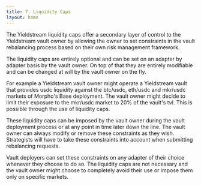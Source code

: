 ```yaml
---
title: 7. Liquidity Caps
layout: home
---
```


The Yieldstream liquidity caps offer a secondary layer of control to the Yieldstream vault owner by allowing the owner to set constraints in the vault rebalancing process based on their own risk management framework.

The liquidity caps are entirely optional and can be set on an adapter by adapter basis by the vault owner.
On top of that they are entirely modifiable and can be changed at will by the vault owner on the fly.

For example a Yieldstream vault owner might operate a Yieldstream vault that provides usdc liquidity against the btc/usdc, eth/usdc and mkr/usdc markets of Morpho's Base deployment.
The vault owner might decide to limit their exposure to the mkr/usdc market to 20% of the vault's tvl.
This is possible through the use of liquidity caps.

These liquidity caps can be imposed by the vault owner during the vault deployment process or at any point in time later down the line.
The vault owner can always modify or remove these constraints as they wish.
Strategists will have to take these constraints into account when submitting rebalancing requests.

Vault deployers can set these constraints on any adapter of their choice whenever they choose to do so.
The liquidity caps are not necessary and the vault owner might choose to completely avoid their use or impose them only on specific markets.

